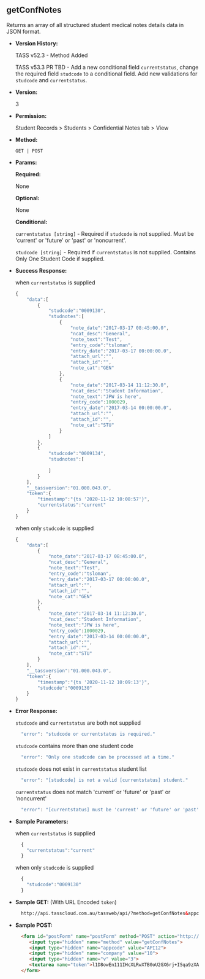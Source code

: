 **getConfNotes**
----
  Returns an array of all structured student medical notes details data in JSON format.
  
* **Version History:**

  TASS v52.3 - Method Added

  TASS v53.3 PR TBD - Add a new conditional field `currentstatus`, change the required field `studcode` to a conditional field. Add new validations for `studcode` and `currentstatus`.

* **Version:**

  3

* **Permission:**

  Student Records > Students > Confidential Notes tab > View

* **Method:**

  `GET | POST`
  
*  **Params:**

   **Required:**
 
   None

   **Optional:**

   None

   **Conditional:**

    `currentstatus [string]` - Required if `studcode` is not supplied. Must be 'current' or 'future' or 'past' or 'noncurrent'.

    `studcode [string]` - Required if `currentstatus` is not supplied. Contains Only One Student Code if supplied.

* **Success Response:**

    when `currentstatus` is supplied
    ```javascript
    {
        "data":[
            {
                "studcode":"0009130",
                "studnotes":[
                    {
                        "note_date":"2017-03-17 08:45:00.0",
                        "ncat_desc":"General",
                        "note_text":"Test",
                        "entry_code":"tsloman",
                        "entry_date":"2017-03-17 00:00:00.0",
                        "attach_url":"",
                        "attach_id":"",
                        "note_cat":"GEN"
                    },
                    {
                        "note_date":"2017-03-14 11:12:30.0",
                        "ncat_desc":"Student Information",
                        "note_text":"JPW is here",
                        "entry_code":1000029,
                        "entry_date":"2017-03-14 00:00:00.0",
                        "attach_url":"",
                        "attach_id":"",
                        "note_cat":"STU"
                    }
                ]
            },
            {
                "studcode":"0009134",
                "studnotes":[
                    
                ]
            }
        ],
        "__tassversion":"01.000.043.0",
        "token":{
            "timestamp":"{ts '2020-11-12 10:08:57'}",
            "currentstatus":"current"
        }
    }
    ```

    when only `studcode` is supplied
    ```javascript
    {
        "data":[
            {
                "note_date":"2017-03-17 08:45:00.0",
                "ncat_desc":"General",
                "note_text":"Test",
                "entry_code":"tsloman",
                "entry_date":"2017-03-17 00:00:00.0",
                "attach_url":"",
                "attach_id":"",
                "note_cat":"GEN"
            },
            {
                "note_date":"2017-03-14 11:12:30.0",
                "ncat_desc":"Student Information",
                "note_text":"JPW is here",
                "entry_code":1000029,
                "entry_date":"2017-03-14 00:00:00.0",
                "attach_url":"",
                "attach_id":"",
                "note_cat":"STU"
            }
        ],
        "__tassversion":"01.000.043.0",
        "token":{
            "timestamp":"{ts '2020-11-12 10:09:13'}",
            "studcode":"0009130"
        }
    }
    ```
 
* **Error Response:**

    `studcode` and `currentstatus` are both not supplied
    ```javascript
      "error": "studcode or currentstatus is required."
    ```

    `studcode` contains more than one student code
    ```javascript
      "error": "Only one studcode can be processed at a time."
    ```

    `studcode` does not exist in `currentstatus` student list
    ```javascript
      "error": "[studcode] is not a valid [currentstatus] student."
    ```

    `currentstatus` does not match 'current' or 'future' or 'past' or 'noncurrent'
    ```javascript
      "error": "[currentstatus] must be 'current' or 'future' or 'past' or 'noncurrent'."
    ```

* **Sample Parameters:**

    when `currentstatus` is supplied
  ```javascript
    {
      "currentstatus":"current"
    }
  ```

    when only `studcode` is supplied
  ```javascript
    {
      "studcode":"0009130"
    }
  ```

* **Sample GET:** (With URL Encoded `token`)

  ```HTML
    http://api.tasscloud.com.au/tassweb/api/?method=getConfNotes&appcode=API12&company=10&v=3&token=l1D8owEn111IHcXLRwXTB0oU2GX6rj%2BISqa9zXA8We3J3mwgjW5pdUvFK3%2FIZ4mJ4bMyfKTmEoup%2B3tTE9GeLQ%3D%3D
  ```
  
* **Sample POST:**

  ```HTML
    <form id="postForm" name="postForm" method="POST" action="http://api.tasscloud.com.au/tassweb/api/">
       <input type="hidden" name="method" value="getConfNotes">
       <input type="hidden" name="appcode" value="API12">
       <input type="hidden" name="company" value="10">
       <input type="hidden" name="v" value="3">
       <textarea name="token">l1D8owEn111IHcXLRwXTB0oU2GX6rj+ISqa9zXA8We3J3mwgjW5pdUvFK3/IZ4mJ4bMyfKTmEoup+3tTE9GeLQ==</textarea>
    </form>
  ```